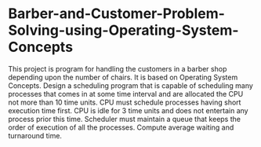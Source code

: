 # Barber-and-Customer-Problem-Solving-using-Operating-System-Concepts
This project is program for handling the customers in a barber shop depending upon the number of chairs. It is based on Operating System Concepts.
Design a scheduling program that is capable of scheduling many processes that comes in at some time interval and are allocated the CPU not more than 10 time units. CPU must schedule processes having short execution time first. CPU is idle for 3 time units and does not entertain any process prior this time. Scheduler must maintain a queue that keeps the order of execution of all the processes. Compute average waiting and turnaround time.
